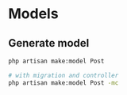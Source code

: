 # Models

## Generate model

```bash
php artisan make:model Post

# with migration and controller
php artisan make:model Post -mc
```
